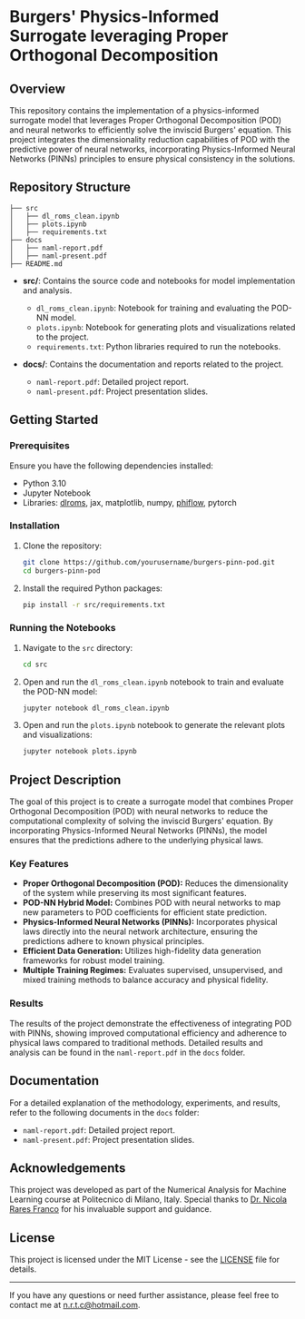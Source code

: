 # Burgers' Physics-Informed Surrogate leveraging Proper Orthogonal Decomposition

## Overview

This repository contains the implementation of a physics-informed surrogate model that leverages Proper Orthogonal Decomposition (POD) and neural networks to efficiently solve the inviscid Burgers' equation. This project integrates the dimensionality reduction capabilities of POD with the predictive power of neural networks, incorporating Physics-Informed Neural Networks (PINNs) principles to ensure physical consistency in the solutions.

## Repository Structure

```
├── src
│   ├── dl_roms_clean.ipynb
│   ├── plots.ipynb
│   ├── requirements.txt
├── docs
│   ├── naml-report.pdf
│   ├── naml-present.pdf
├── README.md
```

- **src/**: Contains the source code and notebooks for model implementation and analysis.
  - `dl_roms_clean.ipynb`: Notebook for training and evaluating the POD-NN model.
  - `plots.ipynb`: Notebook for generating plots and visualizations related to the project.
  - `requirements.txt`: Python libraries required to run the notebooks.
  
- **docs/**: Contains the documentation and reports related to the project.
  - `naml-report.pdf`: Detailed project report.
  - `naml-present.pdf`: Project presentation slides.

## Getting Started

### Prerequisites

Ensure you have the following dependencies installed:
- Python 3.10
- Jupyter Notebook
- Libraries: [dlroms](https://github.com/NicolaRFranco/dlroms/tree/main), jax, matplotlib, numpy, [phiflow](https://github.com/tum-pbs/PhiFlow), pytorch

### Installation

1. Clone the repository:
   ```bash
   git clone https://github.com/yourusername/burgers-pinn-pod.git
   cd burgers-pinn-pod
   ```

2. Install the required Python packages:
   ```bash
   pip install -r src/requirements.txt
   ```

### Running the Notebooks

1. Navigate to the `src` directory:
   ```bash
   cd src
   ```

2. Open and run the `dl_roms_clean.ipynb` notebook to train and evaluate the POD-NN model:
   ```bash
   jupyter notebook dl_roms_clean.ipynb
   ```

3. Open and run the `plots.ipynb` notebook to generate the relevant plots and visualizations:
   ```bash
   jupyter notebook plots.ipynb
   ```

## Project Description

The goal of this project is to create a surrogate model that combines Proper Orthogonal Decomposition (POD) with neural networks to reduce the computational complexity of solving the inviscid Burgers' equation. By incorporating Physics-Informed Neural Networks (PINNs), the model ensures that the predictions adhere to the underlying physical laws.

### Key Features

- **Proper Orthogonal Decomposition (POD):** Reduces the dimensionality of the system while preserving its most significant features.
- **POD-NN Hybrid Model:** Combines POD with neural networks to map new parameters to POD coefficients for efficient state prediction.
- **Physics-Informed Neural Networks (PINNs):** Incorporates physical laws directly into the neural network architecture, ensuring the predictions adhere to known physical principles.
- **Efficient Data Generation:** Utilizes high-fidelity data generation frameworks for robust model training.
- **Multiple Training Regimes:** Evaluates supervised, unsupervised, and mixed training methods to balance accuracy and physical fidelity.

### Results

The results of the project demonstrate the effectiveness of integrating POD with PINNs, showing improved computational efficiency and adherence to physical laws compared to traditional methods. Detailed results and analysis can be found in the `naml-report.pdf` in the `docs` folder.

## Documentation

For a detailed explanation of the methodology, experiments, and results, refer to the following documents in the `docs` folder:
- `naml-report.pdf`: Detailed project report.
- `naml-present.pdf`: Project presentation slides.

## Acknowledgements

This project was developed as part of the Numerical Analysis for Machine Learning course at Politecnico di Milano, Italy. Special thanks to [Dr. Nicola Rares Franco](https://github.com/NicolaRFranco) for his invaluable support and guidance.

## License

This project is licensed under the MIT License - see the [LICENSE](LICENSE) file for details.

---

If you have any questions or need further assistance, please feel free to contact me at [n.r.t.c@hotmail.com](n.r.t.c@hotmail.com).
